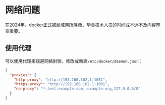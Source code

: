 # 网络问题

在2024年，docker正式被局域网所屏蔽，毕竟技术人员的时间成本远不及内容审查重要。
## 使用代理

可以使用代理来规避网络封锁，修改或新建`/etc/docker/daemon.json`：

```json
{
  "proxies": {
    "http-proxy": "http://192.168.162.1:1081",
    "https-proxy": "http://192.168.162.1:1081",
    "no-proxy": "*.test.example.com,.example.org,127.0.0.0/8"
  }
}
```